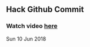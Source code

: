 
 ## Hack Github Commit 
 ### Watch video <a href="https://www.youtube.com/channel/UCelbvkWLSOj8eQjDd79ZN9g">here</a> 
 Sun 10 Jun 2018 
